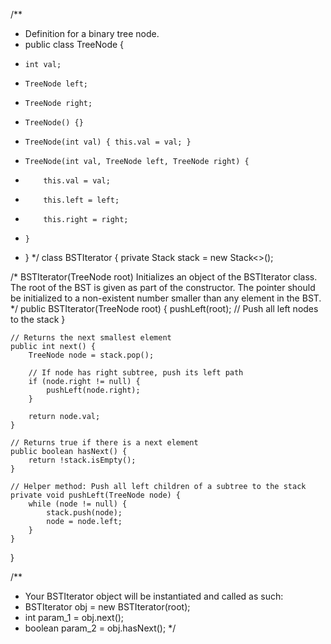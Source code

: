 


/**
 * Definition for a binary tree node.
 * public class TreeNode {
 *     int val;
 *     TreeNode left;
 *     TreeNode right;
 *     TreeNode() {}
 *     TreeNode(int val) { this.val = val; }
 *     TreeNode(int val, TreeNode left, TreeNode right) {
 *         this.val = val;
 *         this.left = left;
 *         this.right = right;
 *     }
 * }
 */
class BSTIterator {
     private Stack<TreeNode> stack = new Stack<>();



/* BSTIterator(TreeNode root) Initializes an object of the BSTIterator class. The root of the BST is given as part of the constructor. The pointer should be initialized to a non-existent number smaller than any element in the BST.
*/
    public BSTIterator(TreeNode root) {
        pushLeft(root); // Push all left nodes to the stack
    }

    // Returns the next smallest element
    public int next() {
        TreeNode node = stack.pop();

        // If node has right subtree, push its left path
        if (node.right != null) {
            pushLeft(node.right);
        }

        return node.val;
    }

    // Returns true if there is a next element
    public boolean hasNext() {
        return !stack.isEmpty();
    }

    // Helper method: Push all left children of a subtree to the stack
    private void pushLeft(TreeNode node) {
        while (node != null) {
            stack.push(node);
            node = node.left;
        }
    }
}

/**
 * Your BSTIterator object will be instantiated and called as such:
 * BSTIterator obj = new BSTIterator(root);
 * int param_1 = obj.next();
 * boolean param_2 = obj.hasNext();
 */
